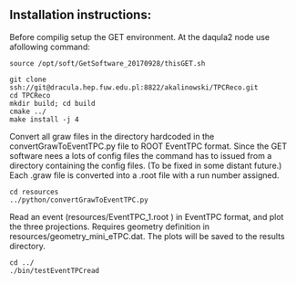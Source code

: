 ## Installation instructions:

Before compilig setup the GET environment.
At the daqula2 node use afollowing command:

```
source /opt/soft/GetSoftware_20170928/thisGET.sh
```

```
git clone ssh://git@dracula.hep.fuw.edu.pl:8822/akalinowski/TPCReco.git
cd TPCReco
mkdir build; cd build
cmake ../
make install -j 4
```

Convert all graw files in the directory hardcoded in the convertGrawToEventTPC.py file
to ROOT EventTPC format. Since the GET software nees a lots of config files the command has to
issued from a directory containing the config files. (To be fixed in some distant future.)
Each .graw file is converted into a .root file with a run number assigned.

```
cd resources
../python/convertGrawToEventTPC.py
```

Read an event (resources/EventTPC_1.root ) in EventTPC format, and plot the three projections.
Requires geometry definition in resources/geometry_mini_eTPC.dat. The plots will be saved to
the results directory.

```
cd ../
./bin/testEventTPCread
```